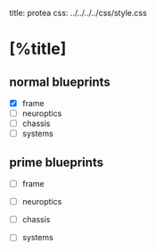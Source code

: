 title: protea
css:   ../../../../css/style.css

[%title]
========

normal blueprints
-----------------

- [X] frame
- [ ] neuroptics
- [ ] chassis
- [ ] systems

prime blueprints
-----------------

- [ ] frame
- [ ] neuroptics
- [ ] chassis
- [ ] systems

